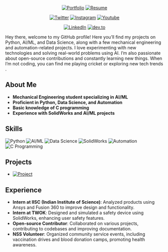
<div align="center">

[![Portfolio](https://img.shields.io/badge/Portfolio-blueviolet.svg?&style=for-the-badge)]()
[![Resume](https://img.shields.io/badge/Resume-darkgreen.svg?&style=for-the-badge)]()

</div>

<div align="center">

[![Twitter](https://img.shields.io/badge/Twitter-Akworld-blue.svg?&style=for-the-badge&logo=twitter)](https://x.com/Akworld0987)
[![Instagram](https://img.shields.io/badge/Instagram-anandkumar.ig-pink.svg?&style=for-the-badge&logo=instagram)](https://www.instagram.com/anandkumar.ig/)
[![Youtube](https://img.shields.io/badge/Youtube-anandsingh-red.svg?&style=for-the-badge&logo=youtube)](https://www.youtube.com/@Anandsingh-by8fk)

[![LinkedIn](https://img.shields.io/badge/linkedin-anand%20kumar-blue.svg?&style=for-the-badge&logo=linkedin)](https://www.linkedin.com/in/anand-kumar-24a231331/)
[![dev.to](https://img.shields.io/badge/dev.to-anandkumar2025-black.svg?&style=for-the-badge&logo=dev.to)](https://dev.to/anandkumar2025)

</div>

<!-- ## Familiar in 
<br>

<div align="center">
 <img src="https://img.shields.io/badge/HTML-orange?style=for-the-badge&logo=html5&logoColor=black"></img>  <img src="https://img.shields.io/badge/CSS3-1572B6?style=for-the-badge&logo=css3&logoColor=black"></img> <img src="https://img.shields.io/badge/JavaScript-F7DF1E?style=for-the-badge&logo=javascript&logoColor=black"></img> <img src="https://img.shields.io/badge/Bootstrap-563D7C?style=for-the-badge&logo=bootstrap&logoColor=black"></img> <img src="https://img.shields.io/badge/React-20232A?style=for-the-badge&logo=react&logoColor=61DAFB"></img> <img src="https://img.shields.io/badge/Node.js-43853D?style=for-the-badge&logo=node.js&logoColor=black"></img> <img src="https://img.shields.io/badge/MongoDB-4EA94B?style=for-the-badge&logo=mongodb&logoColor=black"></img>
 <img src="https://img.shields.io/badge/Python-3776AB?style=for-the-badge&logo=python&logoColor=black"></img> <img src="https://img.shields.io/badge/C-00599C?style=for-the-badge&logo=c&logoColor=black"></img>
<img src="https://img.shields.io/badge/C%2B%2B-00599C?style=for-the-badge&logo=c%2B%2B&logoColor=black"></img>
<img src="https://img.shields.io/badge/Java-ED8B00?style=for-the-badge&logo=java&logoColor=black"></img>
<img src="https://img.shields.io/badge/Flutter-02569B?style=for-the-badge&logo=flutter&logoColor=black"></img>
</div> -->
 Hey there, welcome to my GitHub profile! Here you’ll find my projects on Python, AI/ML, and Data Science, along with a few mechanical engineering and automation-related projects. I love experimenting with new technologies and solving real-world problems using AI. I’m also passionate about open-source contributions and constantly learning new things. When I’m not coding, you can find me playing cricket or exploring new tech trends .
## About Me

- **Mechanical Engineering student specializing in AI/ML**
- **Proficient in Python, Data Science, and Automation**
- **Basic knowledge of C programming**
- **Experience with SolidWorks and AI/ML projects**

## Skills

![Python](https://img.shields.io/badge/Python-3776AB?style=for-the-badge&logo=python&logoColor=white&shape=round)
![AI/ML](https://img.shields.io/badge/AI%2FML-FF6F00?style=for-the-badge&logo=ai&logoColor=white&shape=square)
![Data Science](https://img.shields.io/badge/Data%20Science-4B8BBE?style=for-the-badge&logo=databricks&logoColor=white&shape=round)
![SolidWorks](https://img.shields.io/badge/SolidWorks-E34F26?style=for-the-badge&logo=solidworks&logoColor=white&shape=square)
![Automation](https://img.shields.io/badge/Automation-FF4500?style=for-the-badge&shape=round)
![C Programming](https://img.shields.io/badge/C%20Programming-00599C?style=for-the-badge&logo=c&logoColor=white&shape=square)



## Projects

- [![Project](https://img.shields.io/badge/My%20AI%20Project-2F74C0?style=for-the-badge&logo=project&logoColor=white)](#)

 ## Experience

- **Intern at IISC (Indian Institute of Science)**: Analyzed products using Ansys and Fusion 360 to improve design and functionality.
- **Intern at TWOK**: Designed and simulated a safety device using SolidWorks, enhancing user safety features.
- **Open-source Contributor**: Collaborated on various projects, contributing to codebases and improving documentation.
- **NSS Volunteer**: Organized community service events, including vaccination drives and blood donation camps, promoting health awareness.

